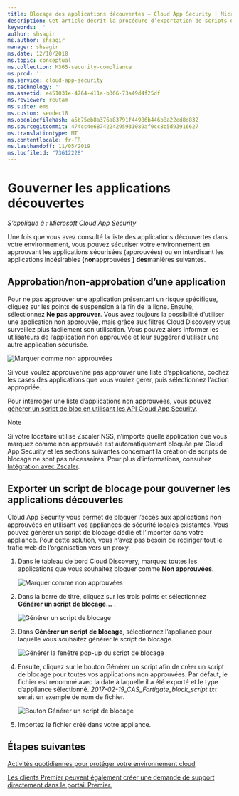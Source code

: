 ```yaml
---
title: Blocage des applications découvertes – Cloud App Security | Microsoft Docs
description: Cet article décrit la procédure d’exportation de scripts de blocage pour les applications découvertes.
keywords: ''
author: shsagir
ms.author: shsagir
manager: shsagir
ms.date: 12/10/2018
ms.topic: conceptual
ms.collection: M365-security-compliance
ms.prod: ''
ms.service: cloud-app-security
ms.technology: ''
ms.assetid: e451031e-4764-411a-b366-73a49d4f25df
ms.reviewer: reutam
ms.suite: ems
ms.custom: seodec18
ms.openlocfilehash: a5b75eb8a376a83791f44986b446b8a22ed8d832
ms.sourcegitcommit: 474cc4e6874224295931089af0cc8c5d93916627
ms.translationtype: MT
ms.contentlocale: fr-FR
ms.lasthandoff: 11/05/2019
ms.locfileid: "73612228"
---
```

# <a name="govern-discovered-apps"></a>Gouverner les applications découvertes

*S’applique à : Microsoft Cloud App Security*

Une fois que vous avez consulté la liste des applications découvertes dans votre environnement, vous pouvez sécuriser votre environnement en approuvant les applications sécurisées (approuvées) ou en interdisant les applications indésirables **(non**approuvées **) des**manières suivantes.

## <a name="BKMK_SanctionApp"></a> Approbation/non-approbation d’une application 

Pour ne pas approuver une application présentant un risque spécifique, cliquez sur les points de suspension à la fin de la ligne. Ensuite, sélectionnez **Ne pas approuver**. Vous avez toujours la possibilité d’utiliser une application non approuvée, mais grâce aux filtres Cloud Discovery vous surveillez plus facilement son utilisation. Vous pouvez alors informer les utilisateurs de l’application non approuvée et leur suggérer d’utiliser une autre application sécurisée.

![Marquer comme non approuvées](./media/tag-as-unsanctioned.png)  

Si vous voulez approuver/ne pas approuver une liste d’applications, cochez les cases des applications que vous voulez gérer, puis sélectionnez l’action appropriée.

Pour interroger une liste d’applications non approuvées, vous pouvez [générer un script de bloc en utilisant les API Cloud App Security](https://us.portal.cloudappsecurity.com/api-docs/#generate-block-script).

> [!NOTE]
> Si votre locataire utilise Zscaler NSS, n’importe quelle application que vous marquez comme non approuvée est automatiquement bloquée par Cloud App Security et les sections suivantes concernant la création de scripts de blocage ne sont pas nécessaires. Pour plus d’informations, consultez [Intégration avec Zscaler](zscaler-integration.md).

## <a name="export-a-block-script-to-govern-discovered-apps"></a>Exporter un script de blocage pour gouverner les applications découvertes

Cloud App Security vous permet de bloquer l’accès aux applications non approuvées en utilisant vos appliances de sécurité locales existantes. Vous pouvez générer un script de blocage dédié et l’importer dans votre appliance. Pour cette solution, vous n’avez pas besoin de rediriger tout le trafic web de l’organisation vers un proxy.

1. Dans le tableau de bord Cloud Discovery, marquez toutes les applications que vous souhaitez bloquer comme **Non approuvées**.

   ![Marquer comme non approuvées](./media/tag-as-unsanctioned.png)  

2. Dans la barre de titre, cliquez sur les trois points et sélectionnez **Générer un script de blocage...** . 

   ![Générer un script de blocage](./media/generate-block-script.png)  

3. Dans **Générer un script de blocage**, sélectionnez l’appliance pour laquelle vous souhaitez générer le script de blocage. 

   ![Générer la fenêtre pop-up du script de blocage](./media/generate-block-script-popup.png)  

4. Ensuite, cliquez sur le bouton Générer un script afin de créer un script de blocage pour toutes vos applications non approuvées. Par défaut, le fichier est renommé avec la date à laquelle il a été exporté et le type d’appliance sélectionné. *2017-02-19_CAS_Fortigate_block_script.txt* serait un exemple de nom de fichier. 

   ![Bouton Générer un script de blocage](./media/generate-block-script-button.png)  

5. Importez le fichier créé dans votre appliance.



## <a name="next-steps"></a>Étapes suivantes  
[Activités quotidiennes pour protéger votre environnement cloud](daily-activities-to-protect-your-cloud-environment.md)   

[Les clients Premier peuvent également créer une demande de support directement dans le portail Premier.](https://premier.microsoft.com/)  
  
  
